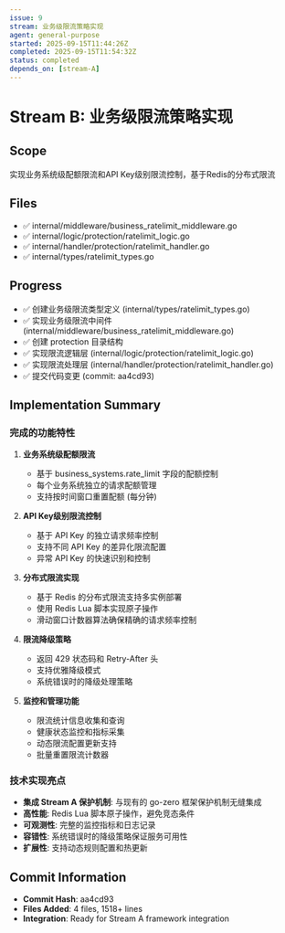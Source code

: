 ```yaml
---
issue: 9
stream: 业务级限流策略实现
agent: general-purpose
started: 2025-09-15T11:44:26Z
completed: 2025-09-15T11:54:32Z
status: completed
depends_on: [stream-A]
---
```


# Stream B: 业务级限流策略实现

## Scope
实现业务系统级配额限流和API Key级别限流控制，基于Redis的分布式限流

## Files
- ✅ internal/middleware/business_ratelimit_middleware.go
- ✅ internal/logic/protection/ratelimit_logic.go
- ✅ internal/handler/protection/ratelimit_handler.go
- ✅ internal/types/ratelimit_types.go

## Progress
- ✅ 创建业务级限流类型定义 (internal/types/ratelimit_types.go)
- ✅ 实现业务级限流中间件 (internal/middleware/business_ratelimit_middleware.go)
- ✅ 创建 protection 目录结构
- ✅ 实现限流逻辑层 (internal/logic/protection/ratelimit_logic.go)
- ✅ 实现限流处理层 (internal/handler/protection/ratelimit_handler.go)
- ✅ 提交代码变更 (commit: aa4cd93)

## Implementation Summary

### 完成的功能特性
1. **业务系统级配额限流**
   - 基于 business_systems.rate_limit 字段的配额控制
   - 每个业务系统独立的请求配额管理
   - 支持按时间窗口重置配额 (每分钟)

2. **API Key级别限流控制**
   - 基于 API Key 的独立请求频率控制
   - 支持不同 API Key 的差异化限流配置
   - 异常 API Key 的快速识别和控制

3. **分布式限流实现**
   - 基于 Redis 的分布式限流支持多实例部署
   - 使用 Redis Lua 脚本实现原子操作
   - 滑动窗口计数器算法确保精确的请求频率控制

4. **限流降级策略**
   - 返回 429 状态码和 Retry-After 头
   - 支持优雅降级模式
   - 系统错误时的降级处理策略

5. **监控和管理功能**
   - 限流统计信息收集和查询
   - 健康状态监控和指标采集
   - 动态限流配置更新支持
   - 批量重置限流计数器

### 技术实现亮点
- **集成 Stream A 保护机制**: 与现有的 go-zero 框架保护机制无缝集成
- **高性能**: Redis Lua 脚本原子操作，避免竞态条件
- **可观测性**: 完整的监控指标和日志记录
- **容错性**: 系统错误时的降级策略保证服务可用性
- **扩展性**: 支持动态规则配置和热更新

## Commit Information
- **Commit Hash**: aa4cd93
- **Files Added**: 4 files, 1518+ lines
- **Integration**: Ready for Stream A framework integration